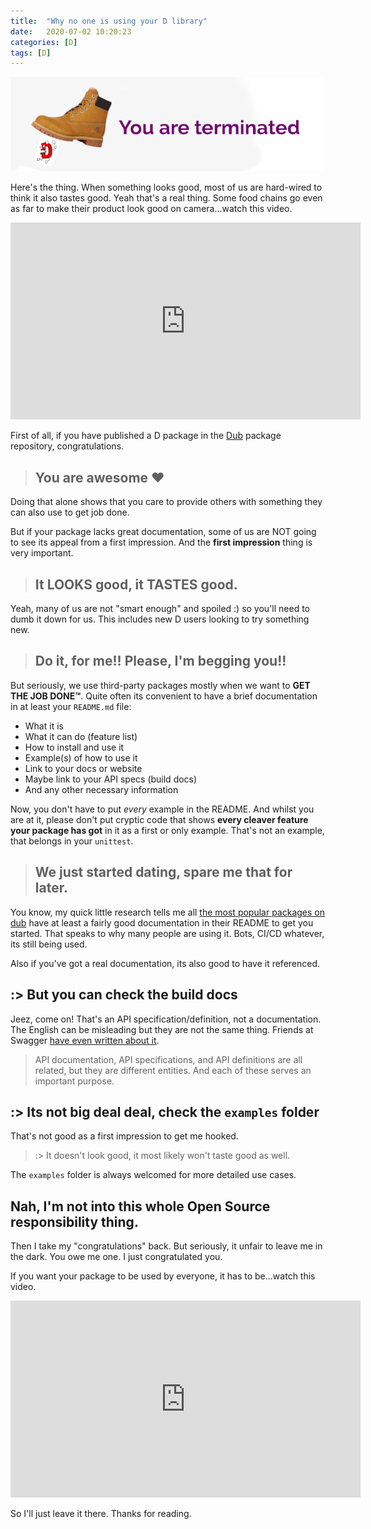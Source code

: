 ```yaml
---
title:  "Why no one is using your D library"
date:   2020-07-02 10:20:23
categories: [D]
tags: [D]
---
```


![No one](/images/2020-why-no-one-is-using-your-d-library.png) 

Here's the thing. When something looks good, most of us are hard-wired to think it also tastes good. Yeah that's a real thing. Some food chains go even as far to make their product look good on camera...watch this video.

 <iframe src="https://www.youtube.com/embed/oSd0keSj2W8" width="560" height="315" frameborder="0" allow="accelerometer; autoplay; encrypted-media; gyroscope; picture-in-picture"  allowfullscreen="">&nbsp;</iframe>

First of all, if you have published a D package in the [Dub](https://code.dlang.org) package repository, congratulations. 

> ## You are awesome ♥️

Doing that alone shows that you care to provide others with something they can also use to get job done. 

But if your package lacks great documentation, some of us are NOT going to see its appeal from a first impression. And the **first impression** thing is very important.

> ## It LOOKS good, it TASTES good.

Yeah, many of us are not "smart enough" and spoiled :) so you'll need to dumb it down for us. This includes new D users looking to try something new.

> ## Do it, for me!! Please, I'm begging you!!

But seriously, we use third-party packages mostly when we want to **GET THE JOB DONE™**. Quite often its convenient to have a brief documentation in at least your `README.md` file:

* What it is
* What it can do (feature list)
* How to install and use it
* Example(s) of how to use it
* Link to your docs or website
* Maybe link to your API specs (build docs)
* And any other necessary information

Now, you don't have to put _every_ example in the README. And whilst you are at it, please don't put cryptic code that shows **every cleaver feature your package has got** in it as a first or only example. That's not an example, that belongs in your `unittest`.

> ## We just started dating, spare me that for later.

You know, my quick little research tells me all [the most popular packages on dub](https://code.dlang.org) have at least a fairly good documentation in their README to get you started. That speaks to why many people are using it. Bots, CI/CD whatever, its still being used. 

Also if you've got a real documentation, its also good to have it referenced.

## :> But you can check the build docs
Jeez, come on! That's an API specification/definition, not a documentation. The English can be misleading but they are not the same thing. Friends at Swagger [have even written about it](https://swagger.io/resources/articles/difference-between-api-documentation-specification/). 

> API documentation, API specifications, and API definitions are all related, but they are different entities. And each of these serves an important purpose.

## :> Its not  big deal deal, check the `examples` folder
That's not good as a first impression to get me hooked. 

> :> It doesn't look good, it most likely won't taste good as well.

The `examples` folder is always welcomed for more detailed use cases. 

## Nah, I'm not into this whole Open Source responsibility thing.
Then I take my "congratulations" back. But seriously, it unfair to leave me in the dark. You owe me one. I just congratulated you. 

If you want your package to be used by everyone, it has to be...watch this video.

 <iframe src="https://www.youtube.com/embed/an74PBcdgx4" width="560" height="315" frameborder="0" allow="accelerometer; autoplay; encrypted-media; gyroscope; picture-in-picture"  allowfullscreen="">&nbsp;</iframe>

So I'll just leave it there. Thanks for reading. 